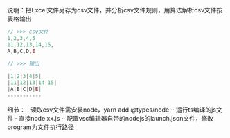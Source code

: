 说明：把Excel文件另存为csv文件，并分析csv文件规则，用算法解析csv文件按表格输出

``` javascript
// >>> csv文件
1,2,3,4,5
11,12,13,14,15,
A,B,C,D,E

// >>> 输出
-----------
|1|2|3|4|5|
|11|12|13|14|15|
|A|B|C|D|E|
-----------
```

细节：
· 读取csv文件需安装node，yarn add @types/node
·· 运行ts编译的js文件
· 直接node xx.js
·· 配置vsc编辑器自带的nodejs的launch.json文件，修改program为文件执行路径
